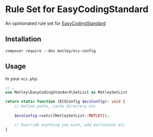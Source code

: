 # Rule Set for EasyCodingStandard

An opinionated rule set for [EasyCodingStandard](https://github.com/symplify/easy-coding-standard)

## Installation

```shell
composer require --dev motley/ecs-config
```

## Usage

In your `ecs.php`:

```php
// …
use Motley\EasyCodingStandard\SetList as MotleySetList

return static function (ECSConfig $ecsConfig): void {
    // Define paths, cache directory etc
    
    $ecsConfig->sets([MotleySetList::MOTLEY]);

    // Override anything you wish, add exclusions etc
}
```
